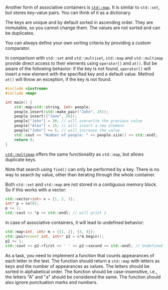 Another form of associative containers is [`std::map`](http://en.cppreference.com/w/cpp/container/map). It is similar to `std::set`, but stores key-value pairs. You can think of it as a dictionary. 

The keys are unique and by default sorted in ascending order. They are immutable, so you cannot change them. 
The values are not sorted and can be duplicates. 

You can always define your own sorting criteria by providing a custom comparator.

In comparison with `std::set` and `std::multiset`, `std::map` and `std::multimap` provide direct access to their elements using `operator[]` and `at()`. But be aware of the following behavior: if the key is not found, `operator[]` will insert a new element with the specified key and a default value. Method `at()` will throw an exception, if the key is not found.

```cpp
#include <iostream>
#include <map>

int main() {
    std::map<std::string, int> people;
    people.insert(std::make_pair("John", 25));
    people.insert({"Jane", 20});
    people["John"] = 30; // will overwrite the previous value
    people["Alex"] = 15; // will insert a new element
    people["John"] += 5; // will increase the value
    std::cout << "Number of people: " << people.size() << std::endl;
    return 0;
}
```

[`std::multimap`](http://en.cppreference.com/w/cpp/container/multimap) offers the same functionality as `std::map`, but allows duplicate keys.

Note that search using `find()` can only be performed by a key. There is no way to search by value, other than iterating through the whole container.

Both `std::set` and `std::map` are not stored in a contiguous memory block. So if this works with a vector:

```cpp
std::vector<int> v = {1, 2, 3};
int* p = &v[0];
p += 1;
std::cout << *p << std::endl; // will print 2
```

in case of associative containers, it will lead to undefined behavior:

```cpp
std::map<int, int> m = {{1, 2}, {3, 4}};
std::pair<const int, int>* p2 = &*m.begin();
p2 += 1;
std::cout << p2->first << ' ' << p2->second << std::endl; // Undefined behavior
```

As a task, you need to implement a function that counts appearances of each letter in the text. The function should return a `std::map` with letters as keys and the number of appearances as values. The letters should be sorted in alphabetical order. The function should be case-insensitive, i.e., the letters "A" and "a" should be considered the same. The function should also ignore punctuation marks and numbers.